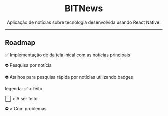 <h1 align="center">BITNews</h1>

<p style="text-align: center">
Aplicação de notícias sobre tecnologia desenvolvida usando React Native.
<p>

<hr/>

<h2>Roadmap</h2>

✅ Implementação de da tela inical com as notícias principais

⛔ Pesquisa por notícia

⛔ Atalhos para pesquisa rápida por notícias utilizando badges

legenda:
✅ > feito

⬜ > A ser feito

⛔ > Com problemas
